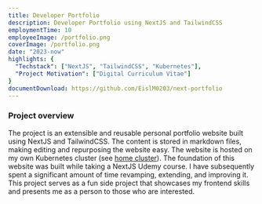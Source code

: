 ```yaml
---
title: Developer Portfolio
description: Developer Portfolio using NextJS and TailwindCSS
employmentTime: 10
employeeImage: /portfolio.png
coverImage: /portfolio.png
date: "2023-now"
highlights: {
  "Techstack": ["NextJS", "TailwindCSS", "Kubernetes"],
  "Project Motivation": ["Digital Curriculum Vitae"]
}
documentDownload: https://github.com/EislM0203/next-portfolio
---
```


### Project overview
The project is an extensible and reusable personal portfolio website built using NextJS and TailwindCSS. The content is stored in markdown files, making editing and repurposing the website easy. The website is hosted on my own Kubernetes cluster (see [home cluster](/projects/2-home-cluster)). The foundation of this website was built while taking a NextJS Udemy course. I have subsequently spent a significant amount of time revamping, extending, and improving it. This project serves as a fun side project that showcases my frontend skills and presents me as a person to those who are interested.
